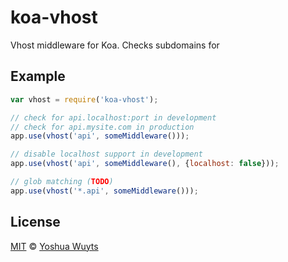 # koa-vhost

Vhost middleware for Koa. Checks subdomains for 

## Example
````js
var vhost = require('koa-vhost');

// check for api.localhost:port in development
// check for api.mysite.com in production
app.use(vhost('api', someMiddleware())); 

// disable localhost support in development
app.use(vhost('api', someMiddleware(), {localhost: false}));

// glob matching (TODO)
app.use(vhost('*.api', someMiddleware()));
````

#### 

## License
[MIT](https://tldrlegal.com/license/mit-license) © [Yoshua Wuyts](yoshuawuyts.com)